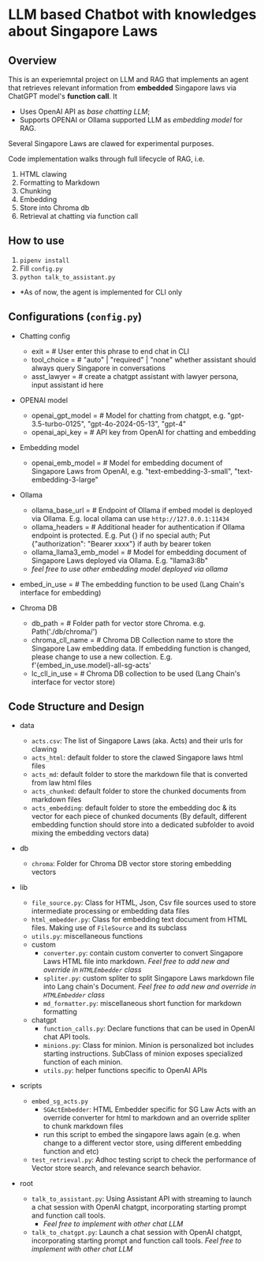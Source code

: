 # LLM based Chatbot with knowledges about Singapore Laws

## Overview

This is an experiemntal project on LLM and RAG that implements an agent that retrieves relevant information from **embedded** Singapore laws via ChatGPT model's **function call**. It

- Uses OpenAI API as _base chatting LLM_;
- Supports OPENAI or Ollama supported LLM as _embedding model_ for RAG.

Several Singapore Laws are clawed for experimental purposes.

Code implementation walks through full lifecycle of RAG, i.e.

1. HTML clawing
2. Formatting to Markdown
3. Chunking
4. Embedding
5. Store into Chroma db
6. Retrieval at chatting via function call

## How to use

1. `pipenv install`
2. Fill `config.py`
3. `python talk_to_assistant.py`

- \*As of now, the agent is implemented for CLI only

## Configurations (`config.py`)

- Chatting config

  - exit = # User enter this phrase to end chat in CLI
  - tool_choice = # "auto" | "required" | "none" whether assistant should always query Singapore in conversations
  - asst_lawyer = # create a chatgpt assistant with lawyer persona, input assistant id here

- OPENAI model

  - openai_gpt_model = # Model for chatting from chatgpt, e.g. "gpt-3.5-turbo-0125", "gpt-4o-2024-05-13", "gpt-4"
  - openai_api_key = # API key from OpenAI for chatting and embedding

- Embedding model

  - openai_emb_model = # Model for embedding document of Singapore Laws from OpenAI, e.g. "text-embedding-3-small", "text-embedding-3-large"

- Ollama

  - ollama_base_url = # Endpoint of Ollama if embed model is deployed via Ollama. E.g. local ollama can use `http://127.0.0.1:11434`
  - ollama_headers = # Additional header for authentication if Ollama endpoint is protected. E.g. Put {} if no special auth; Put {"authorization": "Bearer xxxx"} if auth by bearer token
  - ollama_llama3_emb_model = # Model for embedding document of Singapore Laws deployed via Ollama. E.g. "llama3:8b"
  - _feel free to use other embedding model deployed via ollama_

- embed_in_use = # The embedding function to be used (Lang Chain's interface for embedding)

- Chroma DB
  - db_path = # Folder path for vector store Chroma. e.g. Path('./db/chroma/')
  - chroma_cll_name = # Chroma DB Collection name to store the Singapore Law embedding data. If embedding function is changed, please change to use a new collection. E.g. f'{embed_in_use.model}-all-sg-acts'
  - lc_cll_in_use = # Chroma DB collection to be used (Lang Chain's interface for vector store)

## Code Structure and Design

- data

  - `acts.csv`: The list of Singapore Laws (aka. Acts) and their urls for clawing
  - `acts_html`: default folder to store the clawed Singapore laws html files
  - `acts_md`: default folder to store the markdown file that is converted from law html files
  - `acts_chunked`: default folder to store the chunked documents from markdown files
  - `acts_embedding`: default folder to store the embedding doc & its vector for each piece of chunked documents (By default, different embedding function should store into a dedicated subfolder to avoid mixing the embedding vectors data)

- db

  - `chroma`: Folder for Chroma DB vector store storing embedding vectors

- lib

  - `file_source.py`: Class for HTML, Json, Csv file sources used to store intermediate processing or embedding data files
  - `html_embedder.py`: Class for embedding text document from HTML files. Making use of `FileSource` and its subclass
  - `utils.py`: miscellaneous functions
  - custom
    - `converter.py`: contain custom converter to convert Singapore Laws HTML file into markdown. _Feel free to add new and override in `HTMLEmbedder` class_
    - `spliter.py`: custom spliter to split Singapore Laws markdown file into Lang chain's Document. _Feel free to add new and override in `HTMLEmbedder` class_
    - `md_formatter.py`: miscellaneous short function for markdown formatting
  - chatgpt
    - `function_calls.py`: Declare functions that can be used in OpenAI chat API tools.
    - `minions.py`: Class for minion. Minion is personalized bot includes starting instructions. SubClass of minion exposes specialized function of each minion.
    - `utils.py`: helper functions specific to OpenAI APIs

- scripts

  - `embed_sg_acts.py`
    - `SGActEmbedder`: HTML Embedder specific for SG Law Acts with an override converter for html to markdown and an override spliter to chunk markdown files
    - run this script to embed the singapore laws again (e.g. when change to a different vector store, using different embedding function and etc)
  - `test_retrieval.py`: Adhoc testing script to check the performance of Vector store search, and relevance search behavior.

- root

  - `talk_to_assistant.py`: Using Assistant API with streaming to launch a chat session with OpenAI chatgpt, incorporating starting prompt and function call tools.
    - _Feel free to implement with other chat LLM_
  - `talk_to_chatgpt.py`: Launch a chat session with OpenAI chatgpt, incorporating starting prompt and function call tools. _Feel free to implement with other chat LLM_
